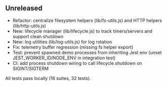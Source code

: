 ## Unreleased

- Refactor: centralize filesystem helpers (lib/fs-utils.js) and HTTP helpers (lib/http-utils.js)
- New: lifecycle manager (lib/lifecycle.js) to track timers/servers and support clean shutdown
- New: log utilities (lib/log-utils.js) for log rotation
- Fix: telemetry buffer regression (missing fs helper export)
- Test: prevent spawned demo processes from inheriting Jest env (unset JEST_WORKER_ID/NODE_ENV in integration test)
- CI: add process shutdown wiring to call lifecycle.shutdown on SIGINT/SIGTERM

All tests pass locally (16 suites, 32 tests).
